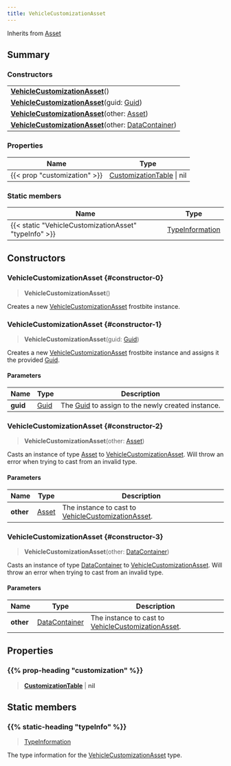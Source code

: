 ```yaml
---
title: VehicleCustomizationAsset
---
```


Inherits from 
[Asset](/vext/ref/fb/asset)

## Summary
### Constructors
| |
| ----------- |
| **[VehicleCustomizationAsset](#constructor-0)**() |
| **[VehicleCustomizationAsset](#constructor-1)**(guid: [Guid](/vext/ref/shared/class/guid)) |
| **[VehicleCustomizationAsset](#constructor-2)**(other: [Asset](/vext/ref/fb/asset)) |
| **[VehicleCustomizationAsset](#constructor-3)**(other: [DataContainer](/vext/ref/shared/class/datacontainer)) |

### Properties
| Name | Type |
| ---- | ---- |
| {{< prop "customization" >}} | [CustomizationTable](/vext/ref/fb/customizationtable) \| nil |

### Static members
| Name | Type |
| ---- | ---- |
| {{< static "VehicleCustomizationAsset" "typeInfo" >}} | [TypeInformation](/vext/ref/shared/class/typeinformation) |

## Constructors
### VehicleCustomizationAsset {#constructor-0}
> **VehicleCustomizationAsset**()

Creates a new [VehicleCustomizationAsset](/vext/ref/fb/vehiclecustomizationasset) frostbite instance.

### VehicleCustomizationAsset {#constructor-1}
> **VehicleCustomizationAsset**(guid: [Guid](/vext/ref/shared/class/guid))

Creates a new [VehicleCustomizationAsset](/vext/ref/fb/vehiclecustomizationasset) frostbite instance and assigns it the provided [Guid](/vext/ref/shared/class/guid).

#### Parameters
| Name | Type | Description |
| ---- | ---- | ----------- |
| **guid** | [Guid](/vext/ref/shared/class/guid) | The [Guid](/vext/ref/shared/class/guid) to assign to the newly created instance. |

### VehicleCustomizationAsset {#constructor-2}
> **VehicleCustomizationAsset**(other: [Asset](/vext/ref/fb/asset))

Casts an instance of type [Asset](/vext/ref/fb/asset) to [VehicleCustomizationAsset](/vext/ref/fb/vehiclecustomizationasset). Will throw an error when trying to cast from an invalid type.

#### Parameters
| Name | Type | Description |
| ---- | ---- | ----------- |
| **other** | [Asset](/vext/ref/fb/asset) | The instance to cast to [VehicleCustomizationAsset](/vext/ref/fb/vehiclecustomizationasset). |

### VehicleCustomizationAsset {#constructor-3}
> **VehicleCustomizationAsset**(other: [DataContainer](/vext/ref/shared/class/datacontainer))

Casts an instance of type [DataContainer](/vext/ref/shared/class/datacontainer) to [VehicleCustomizationAsset](/vext/ref/fb/vehiclecustomizationasset). Will throw an error when trying to cast from an invalid type.

#### Parameters
| Name | Type | Description |
| ---- | ---- | ----------- |
| **other** | [DataContainer](/vext/ref/shared/class/datacontainer) | The instance to cast to [VehicleCustomizationAsset](/vext/ref/fb/vehiclecustomizationasset). |

## Properties
### {{% prop-heading "customization" %}}
> **[CustomizationTable](/vext/ref/fb/customizationtable)** | **nil**

## Static members
### {{% static-heading "typeInfo" %}}
> [TypeInformation](/vext/ref/shared/class/typeinformation)

The type information for the [VehicleCustomizationAsset](/vext/ref/fb/vehiclecustomizationasset) type.

